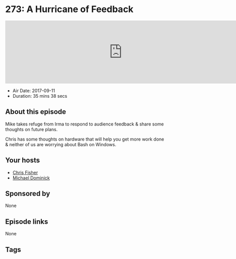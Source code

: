 # 273: A Hurricane of Feedback

<iframe src="https://player.fireside.fm/v2/MLf2ZzhC+aI74iNbz?theme=dark" width="740" height="200" frameborder="0" scrolling="no"></iframe>

* Air Date: 2017-09-11
* Duration: 35 mins 38 secs

## About this episode

Mike takes refuge from Irma to respond to audience feedback & share some thoughts on future plans.

Chris has some thoughts on hardware that will help you get more work done & neither of us are worrying about Bash on Windows.

## Your hosts
* [Chris Fisher](https://coder.show/hosts/chrislas)
* [Michael Dominick](https://coder.show/hosts/michael)

## Sponsored by

None



## Episode links

None



## Tags

